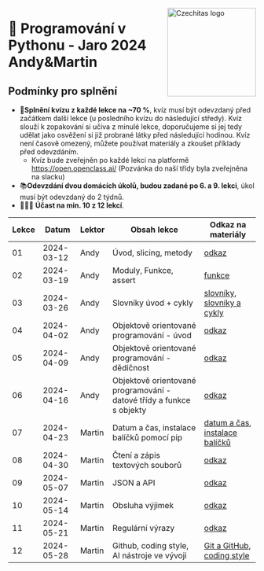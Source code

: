 <a href="https://www.czechitas.cz/"><img align="right" src="https://cdn.myshoptet.com/usr/www.shop-czechitas.cz/user/logos/logo.png" alt="Czechitas logo" width="180"/></a>

# :snake: Programování v Pythonu - Jaro 2024 Andy&Martin

## Podmínky pro splnění

- 📝**Splnění kvízu z každé lekce na ~70 %**, kvíz musí být odevzdaný před začátkem další lekce (u posledního kvízu do následující středy). Kvíz slouží k zopakování si učiva z minulé lekce, doporučujeme si jej tedy udělat jako osvěžení si již probrané látky před následující hodinou. Kvíz není časově omezený, můžete používat materiály a zkoušet příklady před odevzdáním.
  - Kvíz bude zveřejněn po každé lekci na platformě https://open.openclass.ai/ (Pozvánka do naší třídy byla zveřejněna na slacku) 
- 📚**Odevzdání dvou domácích úkolů, budou zadané po 6. a 9. lekci**, úkol musí být odevzdaný do 2 týdnů.
- 🧑‍🤝‍🧑 **Účast na min. 10 z 12 lekcí**.

| Lekce | Datum      | Lektor | Obsah lekce                                    | Odkaz na materiály |
|-------|------------| -------|-----------------------------------------------| ------------------ |
| 01    | 2024-03-12 | Andy   | Úvod, slicing, metody                 | [odkaz](https://kodim.cz/programovani/uvod-do-progr-2/uvod-do-programovani-2/slicing-metody-moduly/slicing) |
| 02    | 2024-03-19 | Andy   | Moduly, Funkce, assert    | [funkce](https://kodim.cz/programovani/uvod-do-progr-2/uvod-do-programovani-2/vlastni-funkce/funkce) |
| 03    | 2024-03-26 | Andy   | Slovníky úvod + cykly    | [slovníky](https://kodim.cz/programovani/uvod-do-progr-2/uvod-do-programovani-2/slovniky/slovniky), [slovníky a cykly](https://kodim.cz/czechitas/uvod-do-progr-2/uvod-do-programovani-2/slovniky/slovniky-a-cykly) |
| 04    | 2024-04-02 | Andy   | Objektově orientované programování - úvod      | [odkaz](https://kodim.cz/programovani/python-oop/lekce) |
| 05    | 2024-04-09 | Andy   | Objektově orientované programování - dědičnost | [odkaz](https://kodim.cz/czechitas/python-oop/lekce/dedicnost/dedicnost) |
| 06    | 2024-04-16 | Andy   | Objektově orientované programování - datové třídy a funkce s objekty  | [odkaz](https://kodim.cz/czechitas/python-oop/lekce/dedicnost/datove-tridy) |
| 07    | 2024-04-23 | Martin | Datum a čas, instalace balíčků pomocí pip      | [datum a čas](https://kodim.cz/analyza-dat/python-data-1/bonusy/datum/datum), [instalace balíčků](https://kodim.cz/programovani/uvod-do-progr-2/bonusy/balicky-z-internetu/lesson) | |
| 08    | 2024-04-30 | Martin | Čtení a zápis textových souborů                | [odkaz](https://kodim.cz/programovani/uvod-do-progr-2/uvod-do-programovani-2/soubory/cteni-souboru) |
| 09    | 2024-05-07 | Martin | JSON a API                                     | [odkaz](https://kodim.cz/programovani/uvod-do-progr-2/uvod-do-programovani-2/json/format-json) |
| 10    | 2024-05-14 | Martin | Obsluha výjimek                                | [odkaz](https://kodim.cz/programovani/uvod-do-progr-2/bonusy/vyjimky/chyby-v-programu) |
| 11    | 2024-05-21 | Martin | Regulární výrazy                               | [odkaz](https://kodim.cz/analyza-dat/python-data-1/ziskavani-dat/regularni-vyrazy/regularni-vyrazy) |
| 12    | 2024-05-28 | Martin | Github, coding style, AI nástroje ve vývoji    | [Git a GitHub](https://kodim.cz/czechitas/daweb/zaklady-gitu/uvod-do-gitu/system-git), [coding style](https://kodim.cz/czechitas/uvod-do-progr-2/bonusy/coding-style/coding-style) | |
